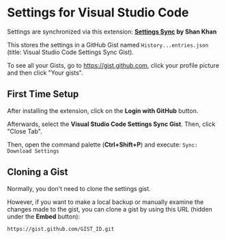# Settings for Visual Studio Code

Settings are synchronized via this extension: **[Settings Sync](https://marketplace.visualstudio.com/items?itemName=Shan.code-settings-sync) by Shan Khan**

This stores the settings in a GitHub Gist named `History...entries.json` (title: Visual Studio Code Settings Sync Gist).

To see all your Gists, go to <https://gist.github.com>, click your profile picture and then click "Your gists".

## First Time Setup

After installing the extension, click on the **Login with GitHub** button.

Afterwards, select the **Visual Studio Code Settings Sync Gist**. Then, click "Close Tab".

Then, open the command palette (**Ctrl+Shift+P**) and execute: `Sync: Download Settings`

## Cloning a Gist

Normally, you don't need to clone the settings gist.

However, if you want to make a local backup or manually examine the changes made to the gist, you can clone a gist by using this URL (hidden under the **Embed** button):

    https://gist.github.com/GIST_ID.git
